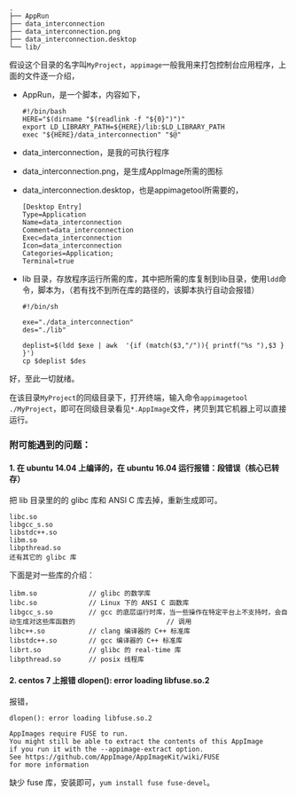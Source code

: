 ```
.
├── AppRun
├── data_interconnection
├── data_interconnection.png
├── data_interconnection.desktop
└── lib/
```

假设这个目录的名字叫`MyProject`，`appimage`一般我用来打包控制台应用程序，上面的文件逐一介绍，

- AppRun，是一个脚本，内容如下，

  ```
  #!/bin/bash
  HERE="$(dirname "$(readlink -f "${0}")")"
  export LD_LIBRARY_PATH=${HERE}/lib:$LD_LIBRARY_PATH
  exec "${HERE}/data_interconnection" "$@"
  ```

- data_interconnection，是我的可执行程序

- data_interconnection.png，是生成AppImage所需的图标

- data_interconnection.desktop，也是appimagetool所需要的，

  ```
  [Desktop Entry]
  Type=Application
  Name=data_interconnection
  Comment=data_interconnection
  Exec=data_interconnection
  Icon=data_interconnection
  Categories=Application;
  Terminal=true
  ```

- lib 目录，存放程序运行所需的库，其中把所需的库复制到lib目录，使用`ldd`命令，脚本为，（若有找不到所在库的路径的，该脚本执行自动会报错）

  ```
  #!/bin/sh
  
  exe="./data_interconnection"
  des="./lib"
  
  deplist=$(ldd $exe | awk  '{if (match($3,"/")){ printf("%s "),$3 } }')
  cp $deplist $des
  ```

好，至此一切就绪。

在该目录`MyProject`的同级目录下，打开终端，输入命令`appimagetool ./MyProject`，即可在同级目录看见`*.AppImage`文件，拷贝到其它机器上可以直接运行。

### 附可能遇到的问题：

#### 1. 在 ubuntu 14.04 上编译的，在 ubuntu 16.04 运行报错：段错误（核心已转存）

把 lib 目录里的的 glibc 库和 ANSI C 库去掉，重新生成即可。

```
libc.so
libgcc_s.so
libstdc++.so
libm.so
libpthread.so
还有其它的 glibc 库
```

下面是对一些库的介绍：

```
libm.so             // glibc 的数学库
libc.so             // Linux 下的 ANSI C 函数库
libgcc_s.so         // gcc 的底层运行时库，当一些操作在特定平台上不支持时，会自动生成对这些库函数的                       // 调用
libc++.so           // clang 编译器的 C++ 标准库
libstdc++.so        // gcc 编译器的 C++ 标准库
librt.so            // glibc 的 real-time 库
libpthread.so       // posix 线程库
```

#### 2. centos 7 上报错 dlopen(): error loading libfuse.so.2

报错，

```
dlopen(): error loading libfuse.so.2

AppImages require FUSE to run. 
You might still be able to extract the contents of this AppImage 
if you run it with the --appimage-extract option. 
See https://github.com/AppImage/AppImageKit/wiki/FUSE 
for more information
```

缺少 fuse 库，安装即可，`yum install fuse fuse-devel`。

